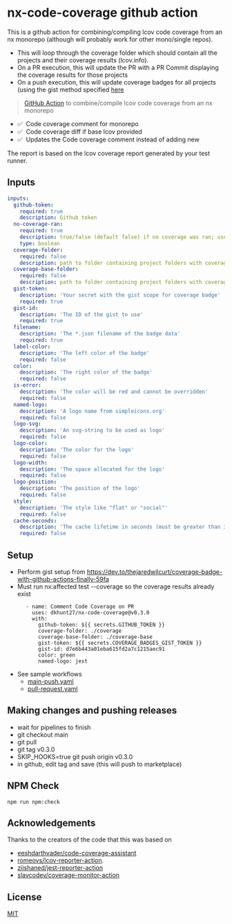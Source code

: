 # nx-code-coverage github action
This is a github action for combining/compiling lcov code coverage from an nx monorepo (although will probably work for other mono/single repos).
  - This will loop through the coverage folder which should contain all the projects and their coverage results (lcov.info).
  - On a PR execution, this will update the PR with a PR Commit displaying the coverage results for those projects
  - On a push execution, this will update coverage badges for all projects (using the gist method specified [here](https://dev.to/thejaredwilcurt/coverage-badge-with-github-actions-finally-59fa)

> [GitHub Action](https://help.github.com/en/actions) to combine/compile lcov code coverage from an nx monorepo 

-   ✅ &nbsp;Code coverage comment for monorepo
-   ✅ &nbsp;Code coverage diff if base lcov provided
-   ✅ &nbsp;Updates the Code coverage comment instead of adding new

The report is based on the lcov coverage report generated by your test runner.

## Inputs
```yaml
inputs:
  github-token: 
    required: true
    description: Github token
  no-coverage-ran: 
    required: true
    description: true/false (default false) if no coverage was ran; useful if using nx affected and it returned no projects
    type: boolean
  coverage-folder: 
    required: false
    description: path to folder containing project folders with coverage data
  coverage-base-folder: 
    required: false
    description: path to folder containing project folders with coverage data for diff/base comparison
  gist-token:
    description: 'Your secret with the gist scope for coverage badge'
    required: true
  gist-id:
    description: 'The ID of the gist to use'
    required: true
  filename:
    description: 'The *.json filename of the badge data'
    required: true
  label-color:
    description: 'The left color of the badge'
    required: false
  color:
    description: 'The right color of the badge'
    required: false
  is-error:
    description: 'The color will be red and cannot be overridden'
    required: false
  named-logo:
    description: 'A logo name from simpleicons.org'
    required: false
  logo-svg:
    description: 'An svg-string to be used as logo'
    required: false
  logo-color:
    description: 'The color for the logo'
    required: false
  logo-width:
    description: 'The space allocated for the logo'
    required: false
  logo-position:
    description: 'The position of the logo'
    required: false
  style:
    description: 'The style like "flat" or "social"'
    required: false
  cache-seconds:
    description: 'The cache lifetime in seconds (must be greater than 300)'
    required: false
```

## Setup
- Perform gist setup from https://dev.to/thejaredwilcurt/coverage-badge-with-github-actions-finally-59fa
- Must run nx:affected test --coverage so the coverage results already exist
```
      - name: Comment Code Coverage on PR
        uses: dkhunt27/nx-code-coverage@v0.3.0
        with:
          github-token: ${{ secrets.GITHUB_TOKEN }}
          coverage-folder: ./coverage
          coverage-base-folder: ./coverage-base
          gist-token: ${{ secrets.COVERAGE_BADGES_GIST_TOKEN }}
          gist-id: d7e6b443a01eba615fd2a7c1215aec91
          color: green
          named-logo: jest
```
- See sample workflows 
  - [main-push.yaml](./.github/samples/main-push.yaml)
  - [pull-request.yaml](./.github/samples/pull-request.yaml)
  
## Making changes and pushing releases

+ wait for pipelines to finish
+ git checkout main
+ git pull 
+ git tag v0.3.0
+ SKIP_HOOKS=true git push origin v0.3.0
+ in github, edit tag and save (this will push to marketplace)


## NPM Check
```
npm run npm:check
```

## Acknowledgements
Thanks to the creators of the code that this was based on 

  - [eeshdarthvader/code-coverage-assistant](https://github.com/eeshdarthvader/code-coverage-assistant)
  - [romeovs/lcov-reporter-action](https://github.com/romeovs/lcov-reporter-action).
  - [ziishaned/jest-reporter-action](https://github.com/ziishaned/jest-reporter-action)
  - [slavcodev/coverage-monitor-action](https://github.com/slavcodev/coverage-monitor-action)

## License

[MIT](LICENSE)


